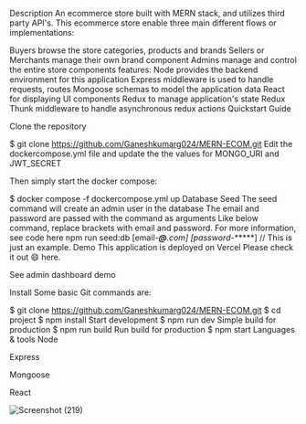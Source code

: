 Description
An ecommerce store built with MERN stack, and utilizes third party API's. This ecommerce store enable three main different flows or implementations:

Buyers browse the store categories, products and brands
Sellers or Merchants manage their own brand component
Admins manage and control the entire store components
features:
Node provides the backend environment for this application
Express middleware is used to handle requests, routes
Mongoose schemas to model the application data
React for displaying UI components
Redux to manage application's state
Redux Thunk middleware to handle asynchronous redux actions
Quickstart Guide


Clone the repository

$ git clone https://github.com/Ganeshkumarg024/MERN-ECOM.git
Edit the dockercompose.yml file and update the the values for MONGO_URI and JWT_SECRET

Then simply start the docker compose:

$ docker compose -f dockercompose.yml up
Database Seed
The seed command will create an admin user in the database
The email and password are passed with the command as arguments
Like below command, replace brackets with email and password.
For more information, see code here
npm run seed:db [email-***@****.com] [password-******] // This is just an example.
Demo
This application is deployed on Vercel Please check it out 😄 here.

See admin dashboard demo

Install
Some basic Git commands are:

$ git clone https://github.com/Ganeshkumarg024/MERN-ECOM.git
$ cd project
$ npm install
Start development
$ npm run dev
Simple build for production
$ npm run build
Run build for production
$ npm start
Languages & tools
Node

Express

Mongoose

React

![Screenshot (219)](https://github.com/Ganeshkumarg024/MERN-ECOM/assets/126844190/fdc6b9f1-4d22-40bc-a9fa-9a8ab3af291a)

